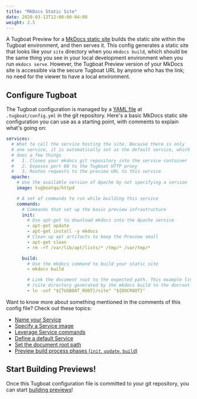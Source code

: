 ```yaml
---
title: "MkDocs Static Site"
date: 2020-03-12T12:00:00-04:00
weight: 2.5
---
```


A Tugboat Preview for a [MkDocs static site](https://www.mkdocs.org/) builds the static site within the Tugboat
environment, and then serves it. This config generates a static site that looks like your `site` directory when you
`mkdocs build`, which should be the same thing you see in your local development environment when you run
`mkdocs serve`. However, the Tugboat Preview version of your MkDocs site is accessible via the secure Tugboat URL by
anyone who has the link; no need for the viewer to have a local environment.

## Configure Tugboat

The Tugboat configuration is managed by a [YAML file](/setting-up-tugboat/create-a-tugboat-config-file/) at
`.tugboat/config.yml` in the git repository. Here's a basic MkDocs static site configuration you can use as a starting
point, with comments to explain what's going on:

```yaml
services:
  # What to call the service hosting the site. Because there is only
  # one service, it is automatically set as the default service, which
  # does a few things
  #   1. Clones your mkdocs git repository into the service container
  #   2. Exposes port 80 to the Tugboat HTTP proxy
  #   3. Routes requests to the preview URL to this service
  apache:
    # Use the available version of Apache by not specifying a version
    image: tugboatqa/httpd

    # A set of commands to run while building this service
    commands:
      # Commands that set up the basic preview infrastructure
      init:
        # Use apt-get to download mkdocs into the Apache service
        - apt-get update
        - apt-get install -y mkdocs
        # Clean up apt artifacts to keep the Preview small
        - apt-get clean
        - rm -rf /var/lib/apt/lists/* /tmp/* /var/tmp/*

      build:
        # Use the mkdocs command to build your static site
        - mkdocs build

        # Link the document root to the expected path. This example links the
        # /site directory generated by the mkdocs build to the docroot
        - ln -snf "${TUGBOAT_ROOT}/site" "${DOCROOT}"
```

Want to know more about something mentioned in the comments of this config file? Check out these topics:

- [Name your Service](/setting-up-services/how-to-set-up-services/name-your-service/)
- [Specify a Service image](/setting-up-services/how-to-set-up-services/specify-a-service-image/)
- [Leverage Service commands](/setting-up-services/how-to-set-up-services/leverage-service-commands/)
- [Define a default Service](/setting-up-services/how-to-set-up-services/define-a-default-service/)
- [Set the document root path](/setting-up-services/how-to-set-up-services/set-the-document-root-path/)
- [Preview build process phases (`init`, `update`, `build`)](/building-a-preview/preview-deep-dive/how-previews-work/#the-build-process-explained)

## Start Building Previews!

Once this Tugboat configuration file is committed to your git repository, you can start
[building previews](/building-a-preview/administer-previews/build-previews/)!
